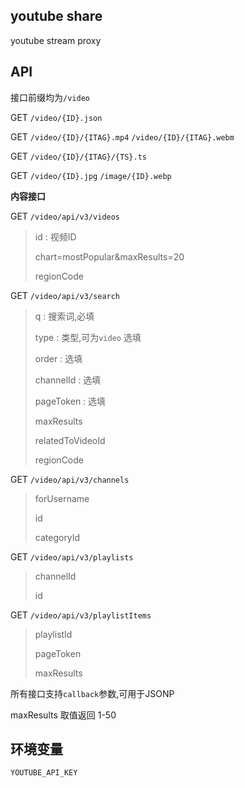 ## youtube share 

youtube stream proxy 


## API

接口前缀均为`/video`

GET `/video/{ID}.json`

GET `/video/{ID}/{ITAG}.mp4` `/video/{ID}/{ITAG}.webm`

GET `/video/{ID}/{ITAG}/{TS}.ts`

GET `/video/{ID}.jpg` `/image/{ID}.webp`

**内容接口**

GET `/video/api/v3/videos` 

> id : 视频ID
>
> chart=mostPopular&maxResults=20
> 
> regionCode

GET `/video/api/v3/search` 

> q : 搜索词,必填
> 
> type :  类型,可为`video` 选填
> 
> order : 选填
> 
> channelId : 选填
>
> pageToken : 选填
>
> maxResults
>
> relatedToVideoId
>
> regionCode

GET `/video/api/v3/channels` 

> forUsername
> 
> id
>
> categoryId 

GET `/video/api/v3/playlists` 

> channelId
> 
> id

GET `/video/api/v3/playlistItems` 

> playlistId
>
> pageToken
>
> maxResults

所有接口支持`callback`参数,可用于JSONP

maxResults 取值返回 1-50

## 环境变量

`YOUTUBE_API_KEY`

